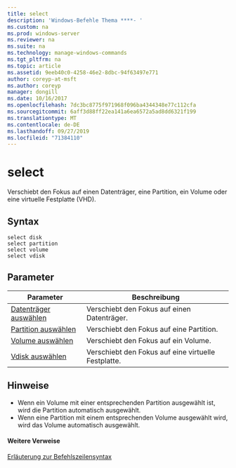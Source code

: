 ```yaml
---
title: select
description: 'Windows-Befehle Thema ****- '
ms.custom: na
ms.prod: windows-server
ms.reviewer: na
ms.suite: na
ms.technology: manage-windows-commands
ms.tgt_pltfrm: na
ms.topic: article
ms.assetid: 9eeb40c0-4258-46e2-8dbc-94f63497e771
author: coreyp-at-msft
ms.author: coreyp
manager: dongill
ms.date: 10/16/2017
ms.openlocfilehash: 7dc3bc8775f971968f096ba4344348e77c112cfa
ms.sourcegitcommit: 6aff3d88ff22ea141a6ea6572a5ad8dd6321f199
ms.translationtype: MT
ms.contentlocale: de-DE
ms.lasthandoff: 09/27/2019
ms.locfileid: "71384110"
---
```

# <a name="select"></a>select



Verschiebt den Fokus auf einen Datenträger, eine Partition, ein Volume oder eine virtuelle Festplatte (VHD).

## <a name="syntax"></a>Syntax

```
select disk
select partition
select volume
select vdisk
```

## <a name="parameters"></a>Parameter

|Parameter|Beschreibung|
|---------|-----------|
|[Datenträger auswählen](select-disk.md)|Verschiebt den Fokus auf einen Datenträger.|
|[Partition auswählen](select-partition.md)|Verschiebt den Fokus auf eine Partition.|
|[Volume auswählen](select-volume.md)|Verschiebt den Fokus auf ein Volume.|
|[Vdisk auswählen](select-vdisk.md)|Verschiebt den Fokus auf eine virtuelle Festplatte.|

## <a name="remarks"></a>Hinweise

-   Wenn ein Volume mit einer entsprechenden Partition ausgewählt ist, wird die Partition automatisch ausgewählt.
-   Wenn eine Partition mit einem entsprechenden Volume ausgewählt wird, wird das Volume automatisch ausgewählt.

#### <a name="additional-references"></a>Weitere Verweise

[Erläuterung zur Befehlszeilensyntax](command-line-syntax-key.md)


